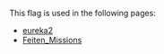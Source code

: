 This flag is used in the following pages:
 - [eureka2](../events/eureka2.md)
 - [Feiten_Missions](../missions/Feiten_Missions.md)
